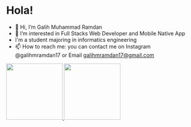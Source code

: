 # Hola! 
- 👋 Hi, I’m Galih Muhammad Ramdan
- 👀 I’m interested in Full Stacks Web Developer and Mobile Native App
- I'm a student majoring in informatics engineering
- 📫 How to reach me: you can contact me on Instagram @galihmramdan17 or Email galihmramdan17@gmail.com  


<p align="left">
<a href="https://github.com/degalih">
  <img height="150em" src="https://github-readme-stats-eight-theta.vercel.app/api?username=degalih&show_icons=true&theme=algolia&include_all_commits=true&count_private=true"/>
  <img height="150em" src="https://github-readme-stats-eight-theta.vercel.app/api/top-langs/?username=degalih&layout=compact&langs_count=8&theme=algolia"/>
</a>
</p>


